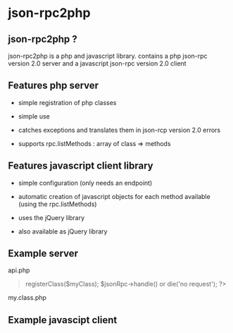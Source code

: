json-rpc2php
============
json-rpc2php ?
--------------

json-rpc2php is a php and javascript library.
contains a php json-rpc version 2.0 server and a javascript json-rpc version 2.0 client


Features php server
--------------------
* simple registration of php classes

* simple use

* catches exceptions and translates them in json-rcp version 2.0 errors

* supports rpc.listMethods : array of class => methods


Features javascript client library
----------------------------------
* simple configuration (only needs an endpoint)

* automatic creation of javascript objects for each method available (using the rpc.listMethods)

* uses the jQuery library

* also available as jQuery library

Example server
--------------
api.php

><?php
>require_once('my.class.php');
>require_once('jsonrpc2php.php');
>$myClass = new myClass();
>$jsonRpc = new jsonrpcphp();
>$jsonRpc->registerClass($myClass);
>$jsonRpc->handle() or die('no request');
>?>

my.class.php

><?php
>class myClass {
>	public function ping($msg) {
>		return "pong:" . $msg;
>	}
>}
>?>

Example javascipt client
------------------------

><script type="javascript/text" src="jsonrpc2php.client.js"></script>
><script>
>var rpc = new jsonrpcphp('api.php');
>rpc.myClass.ping("hello word!",function(jsonRpcObj){
>	alert(jsonRpcObj.return);
>});
></script>